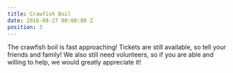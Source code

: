 ```yaml
---
title: Crawfish Boil
date: 2016-08-27 00:00:00 Z
position: 3
---
```


The crawfish boil is fast approaching! Tickets are still available, so tell your friends and family! We also still need volunteers, so if you are able and willing to help, we would greatly appreciate it!